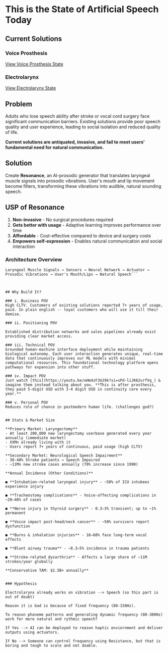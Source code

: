 # This is the State of Artificial Speech Today

## Current Solutions

### Voice Prosthesis
[View Voice Prosthesis State](https://drive.google.com/file/d/1EjtT3OkSbqxznwgjxbiLoBjMxN2qiCe1/view?usp=drivesdk)

### Electrolarynx
[View Electrolarynx State](https://drive.google.com/file/d/1EczeOOBIwngx5oHyzh7eK3IvV_FUtL4N/view?usp=drivesdk)


## Problem

Adults who lose speech ability after stroke or vocal cord surgery face significant communication barriers. Existing solutions provide poor speech quality and user experience, leading to social isolation and reduced quality of life.

**Current solutions are antiquated, invasive, and fail to meet users' fundamental need for natural communication.**

## Solution

Create **Resonance**, an AI-prosodic generator that translates laryngeal muscle signals into prosodic vibrations. User's mouth and lip movement become filters, transforming these vibrations into audible, natural sounding speech.

## USP of Resonance

1. **Non-invasive** - No surgical procedures required
2. **Gets better with usage** - Adaptive learning improves performance over time  
3. **Affordable** - Cost-effective compared to device and surgery costs
4. **Empowers self-expression** - Enables natural communication and social interaction

### Architecture Overview
```
Laryngeal Muscle Signals → Sensors → Neural Network → Actuator → Prosodic Vibrations → User's Mouth/Lips → Natural Speech```



## Why Build It?

### i. Business POV
High CLTV. Customers of existing solutions reported 7+ years of usage, paid. In plain english -- loyal customers who will use it till their demise.

### ii. Positioning POV

Established distribution networks and sales pipelines already exist providing clear market access.

### iii. Technical POV
Grounded human-machine interface deployment while maintaining biological autonomy. Each user interaction generates unique, real-time data that continuously improves our ML models with minimal computational resources. This foundational technology platform opens pathways for expansion into other stuff.

### iv. Impact POV
Just watch [this](https://youtu.be/oHm4zF3UJ9k?si=sPd-liJK62vrfVq_) & imagine them instead talking about you. **This is after prosthesis, they paid 5-digit USD with 3-4 digit USD in continuity care every year.**

### v. Personal POV
Reduces role of chance in postmodern human life. (challenges god?)


## Stats & Market Size

**Primary Market: Laryngectomy**
- At least 200,000 new laryngectomy userbase generated every year annually (immediate market)
- XXMn already living with it
- Users report 7+ years of continuous, paid usage (high CLTV)

**Secondary Market: Neurological Speech Impairment**
- 30-40% Stroke patients → Speech Impaired
- ~11Mn new stroke cases annually (70% increase since 1990)

**Annual Incidence (Other Conditions)**

● **Intubation-related laryngeal injury** - ~50% of ICU intubees experience injury

● **Tracheostomy complications** - Voice-affecting complications in ~20–40% of cases

● **Nerve injury in thyroid surgery** - 0.3–3% transient; up to ~1% permanent

● **Voice impact post-head/neck cancer** - ~50% survivors report dysfunction

● **Burns & inhalation injuries** - 16–60% face long-term vocal effects

● **Blunt airway trauma** - ~0.3–5% incidence in trauma patients

● **Stroke-related dysarthria** - Affects a large share of ~11M strokes/year globally

**Conservative TAM: $2.5B+ annually**


### Hypothesis

Electrolarynx already works on vibration --> Speech (so this part is out of doubt) 

Reason it is bad is because of fixed frequency (80-150Hz). 

To reason phoneme patterns and generating dynamic frequency (80-300Hz) work for more natural and rythmic speech?

If Yes --> AI can be deployed to reason haptic enviornment and deliver outputs using actuators.

If No --> Someone can control frequency using Resistance, but that is boring and tough to scale and not doable. 

